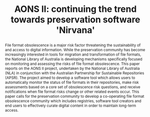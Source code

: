 ---
abstract: "File format obsolescence is a major risk factor threatening the sustainability
  of and access to digital information. While the preservation community has become
  increasingly interested in tools for migration and transformation of file formats,
  the National Library of Australia is developing mechanisms specifically focused
  on monitoring and assessing the risks of file format obsolescence. This paper reports
  on the AONS II project, undertaken by the National Library of Australia (NLA) in
  conjunction with the Australian Partnership for Sustainable Repositories (APSR).
  The project aimed to develop a software tool which allows users to automatically
  monitor the status of file formats in their repositories, make risk assessments
  based on a core set of obsolescence risk questions, and receive notifications when
  file format risks change or other related events occur. \nThis paper calls for the
  preservation community to develop a co-operating file format obsolescence community
  which includes registries, software tool creators and end users to effectively curate
  digital content in order to maintain long-term access."
creators:
- Pearson, David
date: null
document_url: https://services.phaidra.univie.ac.at/api/object/o:294518/download
grand_parent: iPRES
institutions: []
keywords:
- beijing
landing_page_url: https://phaidra.univie.ac.at/o:294518
language: eng
layout: publication
license: CC BY-SA 3.0 AT
notes_url: null
parent: iPRES 2007
presentation_url: null
publication_type: paper
size: 640435
source_name: iPRES
title: 'AONS II: continuing the trend towards preservation software ''Nirvana'''
year: 2007
---